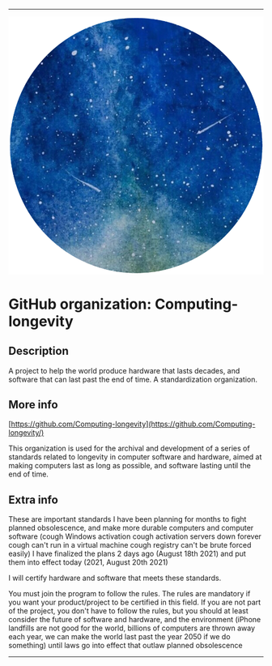 
***

![UNIVERSEICON2.png failed to load. The file may be missing or corrupt. Check the file path for errors first.](/AdditionalInfo/2/Computing-longevity/UNIVERSEICON2.png)

# GitHub organization: Computing-longevity

## Description

A project to help the world produce hardware that lasts decades, and software that can last past the end of time. A standardization organization.

## More info

[https://github.com/Computing-longevity](https://github.com/Computing-longevity/)

This organization is used for the archival and development of a series of standards related to longevity in computer software and hardware, aimed at making computers last as long as possible, and software lasting until the end of time.

## Extra info

These are important standards I have been planning for months to fight planned obsolescence, and make more durable computers and computer software (cough Windows activation cough activation servers down forever cough can't run in a virtual machine cough registry can't be brute forced easily) I have finalized the plans 2 days ago (August 18th 2021) and put them into effect today (2021, August 20th 2021)

I will certify hardware and software that meets these standards.

You must join the program to follow the rules. The rules are mandatory if you want your product/project to be certified in this field. If you are not part of the project, you don't have to follow the rules, but you should at least consider the future of software and hardware, and the environment (iPhone landfills are not good for the world, billions of computers are thrown away each year, we can make the world last past the year 2050 if we do something) until laws go into effect that outlaw planned obsolescence

***
